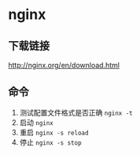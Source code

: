 # nginx

## 下载链接

http://nginx.org/en/download.html

## 命令

1. 测试配置文件格式是否正确 `nginx -t`
2. 启动 `nginx`
3. 重启 `nginx -s reload`
4. 停止 `nginx -s stop`
